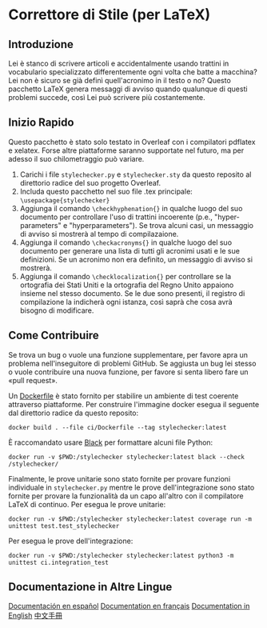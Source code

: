 # Correttore di Stile (per LaTeX)

## Introduzione
Lei è stanco di scrivere articoli e accidentalmente usando trattini in vocabulario specializzato differentemente ogni volta che batte a macchina? Lei non è sicuro se già definì quell'acronimo in il testo o no? Questo pacchetto LaTeX genera messaggi di avviso quando qualunque di questi problemi succede, così Lei può scrivere più costantemente.

## Inizio Rapido
Questo pacchetto è stato solo testato in Overleaf con i compilatori pdflatex e xelatex.  Forse altre piattaforme saranno supportate nel futuro, ma per adesso il suo chilometraggio può variare.

1. Carichi i file ```stylechecker.py``` e ```stylechecker.sty``` da questo reposito al direttorio radice del suo progetto Overleaf.
2. Includa questo pacchetto nel suo file .tex principale: ```\usepackage{stylechecker}```
3. Aggiunga il comando ```\checkhyphenation{}``` in qualche luogo del suo documento per controllare l'uso di trattini incoerente (p.e., "hyper-parameters" e "hyperparameters").  Se trova alcuni casi, un messaggio di avviso si mostrerà al tempo di compilazaione.
4. Aggiunga il comando ```\checkacronyms{}``` in qualche luogo del suo documento per generare una lista di tutti gli acronimi usati e le sue definizioni.  Se un acronimo non era definito, un messaggio di avviso si mostrerà.
5. Aggiunga il comando ```\checklocalization{}``` per controllare se la ortografia dei Stati Uniti e la ortografia del Regno Unito appaiono insieme nel stesso documento.  Se le due sono presenti, il registro di compilazione la indicherà ogni istanza, così saprà che cosa avrà bisogno di modificare.

## Come Contribuire
Se trova un bug o vuole una funzione supplementare, per favore apra un problema nell'inseguitore di problemi GitHub.  Se aggiusta un bug lei stesso o vuole contribuire una nuova funzione, per favore si senta libero fare un «pull request».

Un [Dockerfile](https://docs.docker.com/get-docker/) è stato fornito per stabilire un ambiente di test coerente attraverso piattaforme.  Per construire l'immagine docker esegua il seguente dal direttorio radice da questo reposito:

```
docker build . --file ci/Dockerfile --tag stylechecker:latest
```

È raccomandato usare [Black](https://github.com/psf/black) per formattare alcuni file Python:

```
docker run -v $PWD:/stylechecker stylechecker:latest black --check /stylechecker/
```

Finalmente, le prove unitarie sono stato fornite per provare funzioni individuale in ```stylechecker.py``` mentre le prove dell'integrazione sono stato fornite per provare la funzionalità da un capo all'altro con il compilatore LaTeX di continuo.  Per esegua le prove unitarie:

```
docker run -v $PWD:/stylechecker stylechecker:latest coverage run -m unittest test.test_stylechecker
```

Per esegua le prove dell'integrazione:

```
docker run -v $PWD:/stylechecker stylechecker:latest python3 -m unittest ci.integration_test
```

## Documentazione in Altre Lingue
[Documentación en español](L%C3%89AME.md)
[Documentation en français](LISEZ-MOI.md)
[Documentation in English](../README.md)
[中文手冊](%E8%AE%80%E6%88%91%E6%AA%94%E6%A1%88.md)